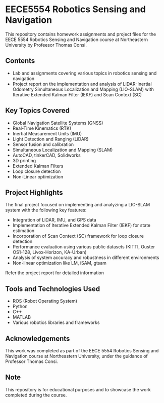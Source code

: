 # EECE5554 Robotics Sensing and Navigation

This repository contains homework assignments and project files for the EECE 5554 Robotics Sensing and Navigation course at Northeastern University by Profeesor Thomas Consi.

## Contents

- Lab and assignments covering various topics in robotics sensing and navigation
- Project report on the implementation and analysis of LiDAR-Inertial Odometry Simultaneous Localization and Mapping (LIO-SLAM) with Iterative Extended Kalman Filter (IEKF) and Scan Context (SC)

## Key Topics Covered

- Global Navigation Satellite Systems (GNSS)
- Real-Time Kinematics (RTK)
- Inertial Measurement Units (IMU)
- Light Detection and Ranging (LiDAR)
- Sensor fusion and calibration
- Simultaneous Localization and Mapping (SLAM)
- AutoCAD, tinkerCAD, Solidworks
- 3D printing
- Extended Kalman Filters
- Loop closure detection
- Non-Linear optimization

## Project Highlights

The final project focused on implementing and analyzing a LIO-SLAM system with the following key features:

- Integration of LiDAR, IMU, and GPS data
- Implementation of Iterative Extended Kalman Filter (IEKF) for state estimation
- Incorporation of Scan Context (SC) framework for loop closure detection
- Performance evaluation using various public datasets (KITTI, Ouster OS1-128, Livox-Horizon, KA-Urban)
- Analysis of system accuracy and robustness in different environments
- Non-linear optimization like LM, iSAM, gtsam

Refer the project report for detailed information 

## Tools and Technologies Used

- ROS (Robot Operating System)
- Python
- C++
- MATLAB
- Various robotics libraries and frameworks

## Acknowledgements

This work was completed as part of the EECE 5554 Robotics Sensing and Navigation course at Northeastern University, under the guidance of Professor Thomas Consi.

## Note

This repository is for educational purposes and to showcase the work completed during the course.
